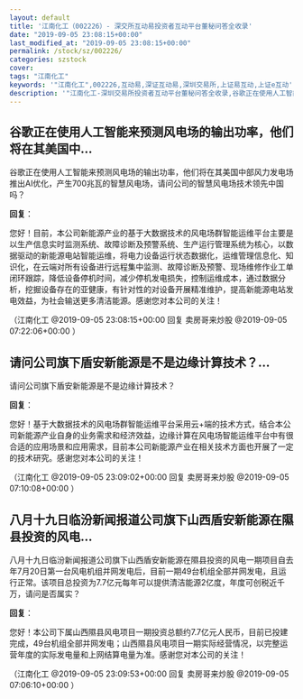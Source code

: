 ```yaml
---
layout: default
title: '江南化工（002226）- 深交所互动易投资者互动平台董秘问答全收录'
date: "2019-09-05 23:08:15+00:00"
last_modified_at: "2019-09-05 23:08:15+00:00"
permalink: /stock/sz/002226/
categories: szstock
cover: 
tags: "江南化工"
keywords: '"江南化工",002226,互动易,深证互动易,深圳交易所,上证易互动,上证e互动'
description: '"江南化工-深圳交易所投资者互动平台董秘问答全收录,谷歌正在使用人工智能来预测风电场的输出功率，他们将在其美国中部风力发电场推出AI优化，产生700兆瓦的智慧风电场，请问公司的智慧风电场技术领先中国吗？"'
---
```


## 谷歌正在使用人工智能来预测风电场的输出功率，他们将在其美国中...

谷歌正在使用人工智能来预测风电场的输出功率，他们将在其美国中部风力发电场推出AI优化，产生700兆瓦的智慧风电场，请问公司的智慧风电场技术领先中国吗？

**回复**：

您好！目前，本公司新能源产业的基于大数据技术的风电场群智能运维平台主要是以生产信息实时监测系统、故障诊断及预警系统、生产运行管理系统为核心，以数据驱动的新能源电站智能运维，将电力设备运行状态数据化，运维管理信息化、知识化，在云端对所有设备进行远程集中监测、故障诊断及预警、现场维修作业工单闭环跟踪，降低设备停机时间，减少停机发电损失，控制运维成本，通过数据分析，挖掘设备存在的亚健康，有针对性的对设备开展精准维护，提高新能源电站发电效益，为社会输送更多清洁能源。感谢您对本公司的关注！ 

（江南化工  @2019-09-05 23:08:15+00:00 回复 卖房哥来炒股  @2019-09-05 07:22:06+00:00 ）

## 请问公司旗下盾安新能源是不是边缘计算技术？...

请问公司旗下盾安新能源是不是边缘计算技术？

**回复**：

您好！基于大数据技术的风电场群智能运维平台采用云+端的技术方式，结合本公司新能源产业自身的业务需求和经济效益，边缘计算在风电场智能运维平台中有很合适的应用场景和应用需求，目前本公司新能源产业在相关技术方面也开展了一定的技术研究。感谢您对本公司的关注！ 

（江南化工  @2019-09-05 23:09:02+00:00 回复 卖房哥来炒股  @2019-09-05 07:10:08+00:00 ）

## 八月十九日临汾新闻报道公司旗下山西盾安新能源在隰县投资的风电...

八月十九日临汾新闻报道公司旗下山西盾安新能源在隰县投资的风电一期项目自去年7月20日第一台风电机组并网发电后，目前一期49台机组全部并网发电，且运行正常。该项目总投资为7.7亿元每年可以提供清洁能源2亿度，年度可创税近千万，请问是否属实？

**回复**：

您好！本公司下属山西隰县风电项目一期投资总额约7.7亿元人民币，目前已投建完成，49台机组全部并网发电；山西隰县风电项目一期实际经营情况，以完整运营年度的实际发电量和上网结算电量为准。感谢您对本公司的关注！ 

（江南化工  @2019-09-05 23:09:53+00:00 回复 卖房哥来炒股  @2019-09-05 07:06:10+00:00 ）

